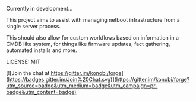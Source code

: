 Currently in development...

This project aims to assist with managing netboot infrastructure from a single
server process.

This should also allow for custom workflows based on information in a CMDB
like system, for things like firmware updates, fact gathering, automated
installs and more.

LICENSE: MIT


[![Join the chat at https://gitter.im/konobi/forge](https://badges.gitter.im/Join%20Chat.svg)](https://gitter.im/konobi/forge?utm_source=badge&utm_medium=badge&utm_campaign=pr-badge&utm_content=badge)
